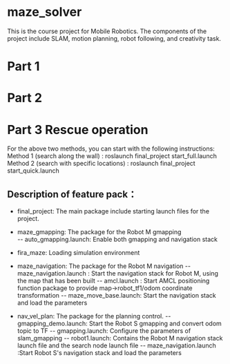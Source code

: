 # maze_solver
This is the course project for Mobile Robotics. 
The components of the project include SLAM, motion planning, robot following, and creativity task. 

# Part 1

# Part 2

# Part 3 Rescue operation
For the above two methods, you can start with the following instructions:  
Method 1 (search along the wall) : roslaunch final_project start_full.launch 
Method 2 (search with specific locations) : roslaunch final_project start_quick.launch 

## Description of feature pack：
- final_project: The main package include starting launch files for the project.  
  
- maze_gmapping: The package for the Robot M gmapping  
-- auto_gmapping.launch: Enable both gmapping and navigation stack  

- fira_maze: Loading simulation environment

- maze_navigation: The package for the Robot M navigation
-- maze_navigation.launch : Start the navigation stack for Robot M, using the map that has been built
-- amcl.launch : Start AMCL positioning function package to provide map->robot_tf1/odom coordinate transformation
-- maze_move_base.launch: Start the navigation stack and load the parameters

- nav_vel_plan: The package for the planning control.
-- gmapping_demo.launch: Start the Robot S gmapping and convert odom topic to TF
-- gmapping.launch: Configure the parameters of slam_gmapping
-- robot1.launch: Contains the Robot M navigation stack launch file and the search node launch file
-- maze_navigation.launch :Start Robot S's navigation stack and load the parameters
                         
